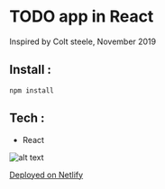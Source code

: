 
# TODO app in React
Inspired by Colt steele, November 2019


## Install :
	npm install
	
## Tech :
- React

![alt text](https://i.imgur.com/NikPmJu.png)

[Deployed on Netlify](https://suspicious-shaw-02cb19.netlify.com/)